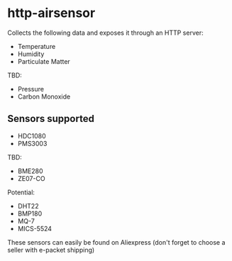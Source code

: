 # http-airsensor
Collects the following data and exposes it through an HTTP server:
* Temperature
* Humidity
* Particulate Matter

TBD:
* Pressure
* Carbon Monoxide


## Sensors supported
* HDC1080
* PMS3003 

TBD:
* BME280
* ZE07-CO

Potential:
* DHT22
* BMP180
* MQ-7
* MICS-5524

These sensors can easily be found on Aliexpress (don't forget to choose a seller with e-packet shipping)
